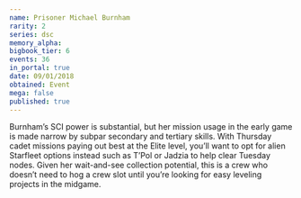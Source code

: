 ```yaml
---
name: Prisoner Michael Burnham
rarity: 2
series: dsc
memory_alpha:
bigbook_tier: 6
events: 36
in_portal: true
date: 09/01/2018
obtained: Event
mega: false
published: true
---
```


Burnham’s SCI power is substantial, but her mission usage in the early game is made narrow by subpar secondary and tertiary skills. With Thursday cadet missions paying out best at the Elite level, you’ll want to opt for alien Starfleet options instead such as T’Pol or Jadzia to help clear Tuesday nodes. Given her wait-and-see collection potential, this is a crew who doesn’t need to hog a crew slot until you’re looking for easy leveling projects in the midgame.
